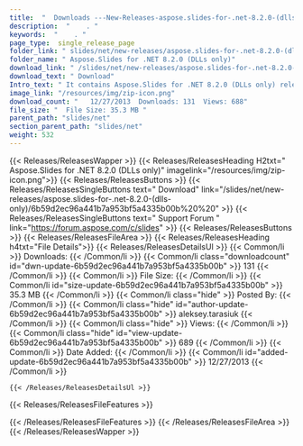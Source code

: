 ```yaml
---
title:  "  Downloads ---New-Releases-aspose.slides-for-.net-8.2.0-(dlls-only) . " 
description:  "    . " 
keywords:  "    . " 
page_type:  single_release_page
folder_link: " slides/net/new-releases/aspose.slides-for-.net-8.2.0-(dlls-only)/"
folder_name: " Aspose.Slides for .NET 8.2.0 (DLLs only)"
download_link: " /slides/net/new-releases/aspose.slides-for-.net-8.2.0-(dlls-only)/6b59d2ec96a441b7a953bf5a4335b00b"
download_text: " Download"
Intro_text: " It contains Aspose.Slides for .NET 8.2.0 (DLLs only) release."
image_link: "/resources/img/zip-icon.png"
download_count: "   12/27/2013  Downloads: 131  Views: 688"
file_size: "  File Size: 35.3 MB "
parent_path: "slides/net"
section_parent_path: "slides/net"
weight: 532
---
```


{{< Releases/ReleasesWapper >}}
  {{< Releases/ReleasesHeading H2txt=" Aspose.Slides for .NET 8.2.0 (DLLs only)" imagelink="/resources/img/zip-icon.png">}}
  {{< Releases/ReleasesButtons >}}
    {{< Releases/ReleasesSingleButtons text=" Download" link="/slides/net/new-releases/aspose.slides-for-.net-8.2.0-(dlls-only)/6b59d2ec96a441b7a953bf5a4335b00b%20%20" >}}
    {{< Releases/ReleasesSingleButtons text=" Support Forum " link="https://forum.aspose.com/c/slides" >}}
  {{< Releases/ReleasesButtons >}}
  {{< Releases/ReleasesFileArea >}}
    {{< Releases/ReleasesHeading h4txt="File Details">}}
    {{< Releases/ReleasesDetailsUl >}}
            {{< Common/li  >}} Downloads: {{< /Common/li >}} 
      {{< Common/li class="downloadcount" id="dwn-update-6b59d2ec96a441b7a953bf5a4335b00b" >}} 131 {{< /Common/li >}} 
      {{< Common/li  >}} File Size: {{< /Common/li >}} 
      {{< Common/li id="size-update-6b59d2ec96a441b7a953bf5a4335b00b" >}} 35.3 MB {{< /Common/li >}} 
      {{< Common/li  class="hide" >}} Posted By: {{< /Common/li >}} 
      {{< Common/li class="hide" id="author-update-6b59d2ec96a441b7a953bf5a4335b00b" >}} aleksey.tarasiuk {{< /Common/li >}} 
      {{< Common/li class="hide"  >}} Views: {{< /Common/li >}} 
      {{< Common/li class="hide" id="view-update-6b59d2ec96a441b7a953bf5a4335b00b" >}} 689 {{< /Common/li >}} 
      {{< Common/li  >}} Date Added: {{< /Common/li >}} 
      {{< Common/li id="added-update-6b59d2ec96a441b7a953bf5a4335b00b" >}} 12/27/2013 {{< /Common/li >}} 

    {{< /Releases/ReleasesDetailsUl >}}

  {{< Releases/ReleasesFileFeatures >}}
      
  {{< /Releases/ReleasesFileFeatures >}}
 {{< /Releases/ReleasesFileArea >}}
{{< /Releases/ReleasesWapper >}}


